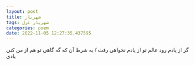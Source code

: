 ```yaml
---
layout: post
title: شهریار
tags: شهریار غزل
categories: poem
date: 2022-11-05 12:27:35.437595
---
```


گر از یادم رود عالم تو از یادم نخواهی رفت / به شرط آن که گه گاهی تو هم از من کنی یادی
